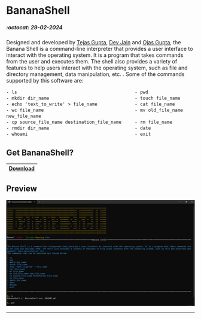 # BananaShell
##### :octocat: 29-02-2024

Designed and developed by [Tejas Gupta](https://github.com/multiverseweb), [Dev Jain](https://github.com/devvv180) and [Ojas Gupta](https://github.com/ojas-git), the Banana Shell is a command-line interpreter that provides a user interface to interact with the operating system. It is a program that takes commands from the user and executes them. The shell also provides a variety of features to help users interact with the operating system, such as file and directory management, data manipulation, etc. . Some of the commands supported by this software are:
```
- ls                                            - pwd
- mkdir dir_name                                - touch file_name
- echo 'text_to_write' > file_name              - cat file_name
- wc file_name                                  - mv old_file_name new_file_name
- cp source_file_name destination_file_name     - rm file_name
- rmdir dir_name                                - date
- whoami                                        - exit
```

## Get BananaShell?

| [Download](https://github.com/multiverseweb/BananaShell/raw/refs/heads/main/BananaShell.exe) |
|-|

## Preview

![](https://raw.githubusercontent.com/multiverseweb/BananaShell/refs/heads/main/banana.png)


---
